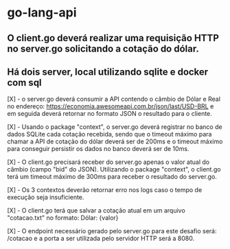 # go-lang-api

## O client.go deverá realizar uma requisição HTTP no server.go solicitando a cotação do dólar.

## Há dois server, local utilizando sqlite e docker com sql

[X] - o server.go deverá consumir a API contendo o câmbio de Dólar e Real no endereço: https://economia.awesomeapi.com.br/json/last/USD-BRL e em seguida deverá retornar no formato JSON o resultado para o cliente.

[X] - Usando o package "context", o server.go deverá registrar no banco de dados SQLite cada cotação recebida, sendo que o timeout máximo para chamar a API de cotação do dólar deverá ser de 200ms e o timeout máximo para conseguir persistir os dados no banco deverá ser de 10ms.

[X] - O client.go precisará receber do server.go apenas o valor atual do câmbio (campo "bid" do JSON). Utilizando o package "context", o client.go terá um timeout máximo de 300ms para receber o resultado do server.go.
 
[X] - Os 3 contextos deverão retornar erro nos logs caso o tempo de execução seja insuficiente.
 
[X] - O client.go terá que salvar a cotação atual em um arquivo "cotacao.txt" no formato: Dólar: {valor}
 
[X] - O endpoint necessário gerado pelo server.go para este desafio será: /cotacao e a porta a ser utilizada pelo servidor HTTP será a 8080.
